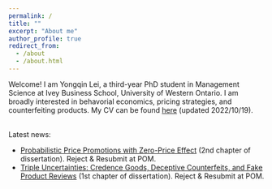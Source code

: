 ```yaml
---
permalink: /
title: ""
excerpt: "About me"
author_profile: true
redirect_from: 
  - /about
  - /about.html
---
```


Welcome! I am Yongqin Lei, a third-year PhD student in Management Science at Ivey Business School, University of Western Ontario. I am broadly interested in behavorial economics, pricing strategies, and counterfeiting products. My CV can be found [here](https://drive.google.com/file/d/1T_sAGmd55-CyvbL7byiRQykPlaxLhr8-/view?usp=sharing) (updated 2022/10/19).



<br/>
Latest news:

* [Probabilistic Price Promotions with Zero-Price Effect](https://drive.google.com/file/d/1dvGQ0saUXu3etoZIE0KbY6QHL2df0TZt/view?usp=sharing) (2nd chapter of dissertation). Reject & Resubmit at POM.
* [Triple Uncertainties: Credence Goods, Deceptive Counterfeits, and Fake Product Reviews](https://papers.ssrn.com/sol3/papers.cfm?abstract_id=3915087) (1st chapter of dissertation). Reject & Resubmit at POM.

